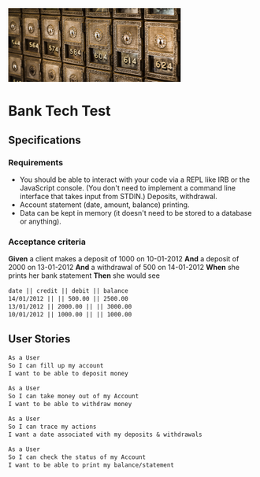 <img src="./Images/bank_vaults.jpeg" alt="vault" style="width:350px; height:150px;"/>

# Bank Tech Test

## Specifications

### Requirements

* You should be able to interact with your code via a REPL like IRB or the JavaScript console. (You don't need to implement a command line interface that takes input from STDIN.)
Deposits, withdrawal.
* Account statement (date, amount, balance) printing.
* Data can be kept in memory (it doesn't need to be stored to a database or anything).

### Acceptance criteria

**Given** a client makes a deposit of 1000 on 10-01-2012
**And** a deposit of 2000 on 13-01-2012
**And** a withdrawal of 500 on 14-01-2012
**When** she prints her bank statement
**Then** she would see

```
date || credit || debit || balance
14/01/2012 || || 500.00 || 2500.00
13/01/2012 || 2000.00 || || 3000.00
10/01/2012 || 1000.00 || || 1000.00
```

## User Stories

```
As a User
So I can fill up my account
I want to be able to deposit money
```
```
As a User
So I can take money out of my Account
I want to be able to withdraw money
```
```
As a User
So I can trace my actions
I want a date associated with my deposits & withdrawals
```
```
As a User
So I can check the status of my Account
I want to be able to print my balance/statement
```
